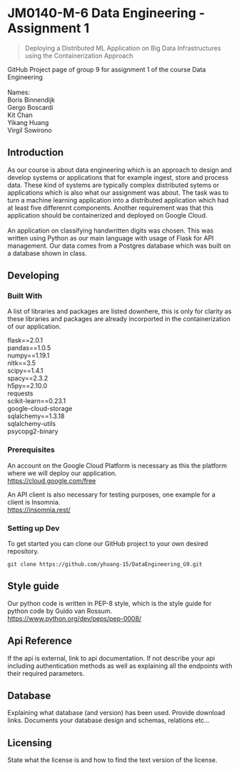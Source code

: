 # JM0140-M-6 Data Engineering - Assignment 1
> Deploying a Distributed ML Application on Big Data Infrastructures using the Containerization Approach

GitHub Project page of group 9 for assignment 1 of the course Data Engineering
<br />
<br />
Names: <br />
Boris Binnendijk <br />
Gergo Boscardi <br />
Kit Chan <br />
Yikang Huang <br />
Virgil Sowirono <br />

## Introduction

As our course is about data engineering which is an approach to design and develop systems or applications that for example ingest, store and process data. These kind of systems are typically complex distributed sytems or applications which is also what our assignment was about. The task was to turn a machine learning application into a distributed application which had at least five differennt components. Another requirement was that this application should be containerized and deployed on Google Cloud.
<br /> <br />
An application on classifying handwritten digits was chosen. This was written using Python as our main language with usage of Flask for API management. Our data comes from a Postgres database which was built on a database shown in class.

## Developing

### Built With
A list of libraries and packages are listed downhere, this is only for clarity as these libraries and packages are already incorported in the containerization of our application.

flask==2.0.1 <br />
pandas==1.0.5 <br />
numpy==1.19.1 <br />
nltk==3.5 <br />
scipy==1.4.1 <br />
spacy==2.3.2 <br />
h5py==2.10.0 <br />
requests <br />
scikit-learn==0.23.1 <br />
google-cloud-storage <br />
sqlalchemy==1.3.18 <br />
sqlalchemy-utils <br />
psycopg2-binary <br />

### Prerequisites
An account on the Google Cloud Platform is necessary as this the platform where we will deploy our application. <br />
https://cloud.google.com/free

An API client is also necessary for testing purposes, one example for a client is Insomnia. <br />
https://insomnia.rest/

### Setting up Dev

To get started you can clone our GitHub project to your own desired repository.

```shell
git clone https://github.com/yhuang-15/DataEngineering_G9.git
```

## Style guide

Our python code is written in PEP-8 style, which is the style guide for python code by Guido van Rossum.
<br />
https://www.python.org/dev/peps/pep-0008/

## Api Reference

If the api is external, link to api documentation. If not describe your api including authentication methods as well as explaining all the endpoints with their required parameters.

## Database

Explaining what database (and version) has been used. Provide download links.
Documents your database design and schemas, relations etc... 

## Licensing

State what the license is and how to find the text version of the license.
